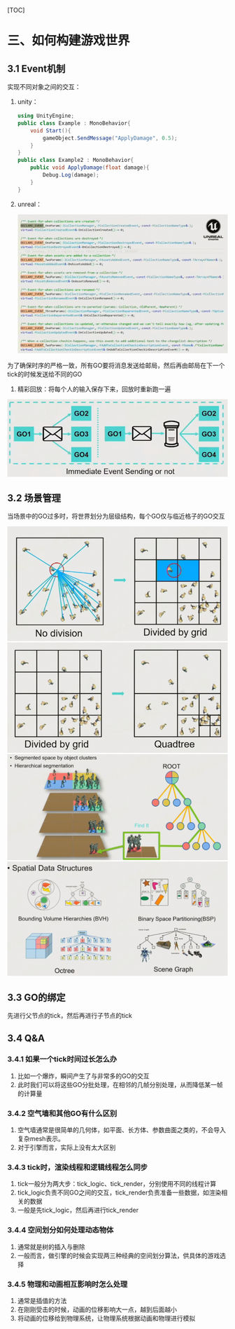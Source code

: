 [TOC]

# 三、如何构建游戏世界

## 3.1	Event机制

实现不同对象之间的交互：

1. unity：

   ```c#
   using UnityEngine;
   public class Example : MonoBehavior{
       void Start(){
           gameObject.SendMessage("ApplyDamage", 0.5);
       }
   }
   public class Example2 : MonoBehavior{
       public void ApplyDamage(float damage){
           Debug.Log(damage);
       }
   }
   ```

2. unreal：

   <img src="AssetMarkdown/image-20230707143147437.png" alt="image-20230707143147437"  />

为了确保时序的严格一致，所有GO要将消息发送给邮局，然后再由邮局在下一个tick的时候发送给不同的GO

1. 精彩回放：将每个人的输入保存下来，回放时重新跑一遍

<img src="AssetMarkdown/image-20230707144344760.png" alt="image-20230707144344760" style="zoom:80%;" />

## 3.2	场景管理

当场景中的GO过多时，将世界划分为层级结构，每个GO仅与临近格子的GO交互

<img src="AssetMarkdown/image-20230707143457464.png" alt="image-20230707143457464" style="zoom:80%;" />

<img src="AssetMarkdown/image-20230707143700974.png" alt="image-20230707143700974" style="zoom:80%;" />

<img src="AssetMarkdown/image-20230707143746289.png" alt="image-20230707143746289" style="zoom:80%;" />

<img src="AssetMarkdown/image-20230707143901007.png" alt="image-20230707143901007" style="zoom:80%;" />

## 3.3	GO的绑定

先进行父节点的tick，然后再进行子节点的tick

## 3.4	Q&A

### 3.4.1	如果一个tick时间过长怎么办

1. 比如一个爆炸，瞬间产生了与非常多的GO的交互
2. 此时我们可以将这些GO分批处理，在相邻的几帧分别处理，从而降低某一帧的计算量

### 3.4.2	空气墙和其他GO有什么区别

1. 空气墙通常是很简单的几何体，如平面、长方体、参数曲面之类的，不会导入复杂mesh表示。
2. 对于引擎而言，实际上没有太大区别

### 3.4.3	tick时，渲染线程和逻辑线程怎么同步

1. tick一般分为两大步：tick_logic、tick_render，分别使用不同的线程计算
2. tick_logic负责不同GO之间的交互，tick_render负责准备一些数据，如渲染相关的数据
3. 一般是先tick_logic，然后再进行tick_render

### 3.4.4	空间划分如何处理动态物体

1. 通常就是树的插入与删除
2. 一般而言，做引擎的时候会实现两三种经典的空间划分算法，供具体的游戏选择

### 3.4.5	物理和动画相互影响时怎么处理

1. 通常是插值的方法
2. 在刚刚受击的时候，动画的位移影响大一点，越到后面越小
3. 将动画的位移给到物理系统，让物理系统根据动画和物理进行模拟